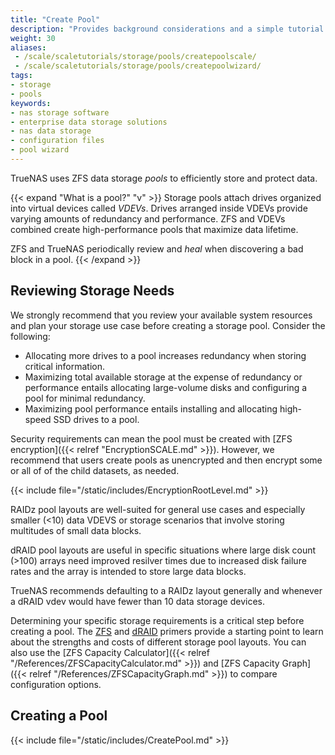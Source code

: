 ```yaml
---
title: "Create Pool"
description: "Provides background considerations and a simple tutorial on creating storage pools in TrueNAS."
weight: 30
aliases:
 - /scale/scaletutorials/storage/pools/createpoolscale/
 - /scale/scaletutorials/storage/pools/createpoolwizard/
tags:
- storage
- pools
keywords:
- nas storage software
- enterprise data storage solutions
- nas data storage
- configuration files
- pool wizard
---
```


TrueNAS uses ZFS data storage *pools* to efficiently store and protect data.

{{< expand "What is a pool?" "v" >}}
Storage pools attach drives organized into virtual devices called *VDEVs*.
Drives arranged inside VDEVs provide varying amounts of redundancy and performance.
ZFS and VDEVs combined create high-performance pools that maximize data lifetime.

ZFS and TrueNAS periodically review and *heal* when discovering a bad block in a pool.
{{< /expand >}}

## Reviewing Storage Needs
We strongly recommend that you review your available system resources and plan your storage use case before creating a storage pool. Consider the following:
* Allocating more drives to a pool increases redundancy when storing critical information.
* Maximizing total available storage at the expense of redundancy or performance entails allocating large-volume disks and configuring a pool for minimal redundancy.
* Maximizing pool performance entails installing and allocating high-speed SSD drives to a pool.

Security requirements can mean the pool must be created with [ZFS encryption]({{< relref "EncryptionSCALE.md" >}}).
However, we recommend that users create pools as unencrypted and then encrypt some or all of of the child datasets, as needed.

{{< include file="/static/includes/EncryptionRootLevel.md" >}}

RAIDz pool layouts are well-suited for general use cases and especially smaller (<10) data VDEVS or storage scenarios that involve storing multitudes of small data blocks.

dRAID pool layouts are useful in specific situations where large disk count (>100) arrays need improved resilver times due to increased disk failure rates and the array is intended to store large data blocks.

TrueNAS recommends defaulting to a RAIDz layout generally and whenever a dRAID vdev would have fewer than 10 data storage devices.

Determining your specific storage requirements is a critical step before creating a pool.
The [ZFS](https://www.truenas.com/docs/references/zfsprimer/) and [dRAID](https://www.truenas.com/docs/references/draidprimer/) primers provide a starting point to learn about the strengths and costs of different storage pool layouts.
You can also use the [ZFS Capacity Calculator]({{< relref "/References/ZFSCapacityCalculator.md" >}}) and [ZFS Capacity Graph]({{< relref "/References/ZFSCapacityGraph.md" >}}) to compare configuration options.

## Creating a Pool

{{< include file="/static/includes/CreatePool.md" >}}
